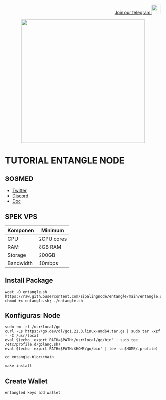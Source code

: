<p style="font-size:14px" align="right">
<a href="https://t.me/autosultan_group" target="_blank">Join our telegram <img src="https://user-images.githubusercontent.com/50621007/183283867-56b4d69f-bc6e-4939-b00a-72aa019d1aea.png" width="30"/></a>
</p>
<p align="center">
  <img height="400" height="auto" src="https://user-images.githubusercontent.com/109174478/209359981-dc19b4bf-854d-4a2a-b803-2547a7fa43f2.jpg">
</p>

# TUTORIAL ENTANGLE NODE
## SOSMED
- [Twitter](https://twitter.com/Entanglefi)
- [Discord](https://discord.gg/entanglefi)
- [Doc](https://entangle-protocol.gitbook.io/entangle-protocol/validator-guidelines-technical)

## SPEK VPS

|  Komponen |  Minimum |
| ------------ | ------------ |
| CPU  | 2CPU cores  |
| RAM | 8GB RAM |
| Storage  | 200GB |
| Bandwidth | 10mbps |

## Install Package
```
wget -O entangle.sh https://raw.githubusercontent.com/sipalingnode/entangle/main/entangle.sh; chmod +x entangle.sh; ./entangle.sh
```
## Konfigurasi Node
```
sudo rm -rf /usr/local/go
curl -Ls https://go.dev/dl/go1.21.3.linux-amd64.tar.gz | sudo tar -xzf - -C /usr/local
eval $(echo 'export PATH=$PATH:/usr/local/go/bin' | sudo tee /etc/profile.d/golang.sh)
eval $(echo 'export PATH=$PATH:$HOME/go/bin' | tee -a $HOME/.profile)
```
```
cd entangle-blockchain
```
```
make install
```
## Create Wallet
```
entangled keys add wallet
```
